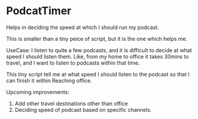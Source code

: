 # PodcatTimer
Helps in deciding the speed at which I should run my podcast.

This is smaller than a tiny peice of script, but it is the one which helps me.

UseCase:
I listen to quite a few podcasts, and it is difficult to decide at what speed I should listen them.
Like, from my home to office it takes 30mins to travel, and I want to listen to podcasts within that time.

This tiny script tell me at what speed I should listen to the podcast so that I can finish it within Reaching office.

Upcoming improvements:
1. Add other travel destinations other than office
2. Deciding speed of podcast based on specific channels.
